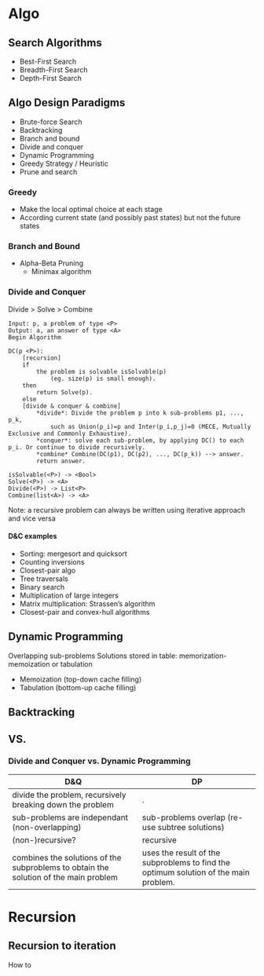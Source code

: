 # Algo

## Search Algorithms

* Best-First Search
* Breadth-First Search 
* Depth-First Search


## Algo Design Paradigms

* Brute-force Search
* Backtracking
* Branch and bound
* Divide and conquer
* Dynamic Programming
* Greedy Strategy / Heuristic
* Prune and search

### Greedy

* Make the local optimal choice at each stage
* According current state (and possibly past states) but not the future states

### Branch and Bound

* Alpha-Beta Pruning
    * Minimax algorithm

### Divide and Conquer

Divide > Solve > Combine

```
Input: p, a problem of type <P>
Output: a, an answer of type <A>
Begin Algorithm

DC(p <P>):
    [recursion]
    if
        the problem is solvable isSolvable(p)
            (eg. size(p) is small enough).
    then
        return Solve(p).
    else
    [divide & conquer & combine]
        *divide*: Divide the problem p into k sub-problems p1, ..., p_k,
            such as Union(p_i)=p and Inter(p_i,p_j)=0 (MECE, Mutually Exclusive and Commonly Exhaustive).
        *conquer*: solve each sub-problem, by applying DC() to each p_i. Or continue to divide recursively.  
        *combine* Combine(DC(p1), DC(p2), ..., DC(p_k)) --> answer.
        return answer.

isSolvable(<P>) -> <Bool>
Solve(<P>) -> <A>
Divide(<P>) -> List<P>
Combine(list<A>) -> <A>
```
Note: a recursive problem can always be written using iterative approach and vice versa

#### D&C examples
* Sorting: mergesort and quicksort
* Counting inversions
* Closest-pair algo
* Tree traversals
* Binary search
* Multiplication of large integers
* Matrix multiplication: Strassen’s algorithm
* Closest-pair and convex-hull algorithms

## Dynamic Programming

Overlapping sub-problems
Solutions stored in table: memorization-memoization or tabulation
* Memoization (top-down cache filling)
* Tabulation (bottom-up cache filling)

## Backtracking



## VS.

### Divide and Conquer vs. Dynamic Programming

D&Q | DP
--- | ---
divide the problem, recursively breaking down the problem | .
sub-problems are independant (non-overlapping) | sub-problems overlap (re-use subtree solutions)
(non-)recursive? | recursive
combines the solutions of the subproblems to obtain the solution of the main problem | uses the result of the subproblems to find the optimum solution of the main problem.



# Recursion

## Recursion to iteration
How to 

